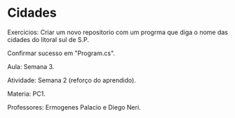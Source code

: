 # Cidades
Exercicios: Criar um novo repositorio com um progrma que diga o nome das cidades do litoral sul de S.P.                   

Confirmar sucesso em "Program.cs".                                         

Aula: Semana 3.                                      

Atividade: Semana 2 (reforço do aprendido).                                     

Materia: PC1.                           

Professores: Ermogenes Palacio e Diego Neri.                                       